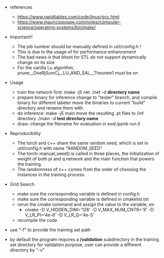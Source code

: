 * references
  * https://www.rapidtables.com/code/linux/gcc.html
  * https://www.mauriciopoppe.com/notes/computer-science/operating-systems/bin/make/

* Important!!
  * The job number should be manually defined in util/config.h !
  * This is due to the usage of <bitset> for performance enhancement
  * The bad news is that bitset for STL do not support dynamically change on its size
  * For the vanilla Lu algorithm, prune__OneRjSumCj__LU_AND_SAL__Theorem1 must be on

* Usage
  * train the network first: 
    make -j5 net 
    ./net -d **directory name**
  * prepare binary for inference
    change to "tester" branch, and compile binary for different labeler 
    move the binaries to current "build" directory and rename them with 
  * do inference:
    make -j5 main
    move the resulting .pt files to /inf directory
    ./main -d **test directory name**
  * draw:
    change the filename for evaluation in eval.ipynb
    run it

* Reproducibility
  * The torch and c++ share the same random seed, which is set in util/config.h with name "RANDOM_SEED"
  * The torch::manual_seed() is called in three places, the initialization of weight of both pi and q network and the main function that powers the training. 
  * The randomness of c++ comes from the order of choosing the instances in the training process.


* Grid Search
  * make sure the corresponding variable is defined in config.h
  * make sure the corresponding variable is defined in cmakelist.txt
  * rerun the cmake command and assign the value to the variable, ex:
    * cmake -D V_HIDDEN_DIM='128' -D V_MAX_NUM_CNTR='9' -D V_LR_PI='4e-6' -D V_LR_Q='4e-5'
  * recompile the code

* use "-f" to provide the training set path
* by default the program requires a **/validation** subdirectory in the training set directory for validation purpose, user can provide a different directory by "-v"

